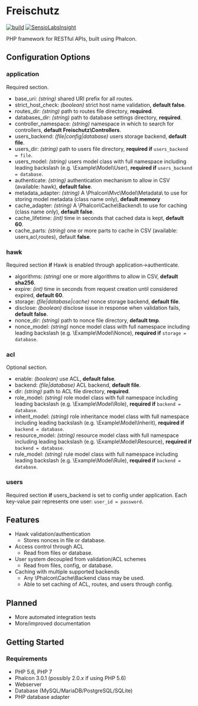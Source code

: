 Freischutz
==========
[![build](https://gitlab.com/tdely/freischutz/badges/master/build.svg)](https://gitlab.com/tdely/freischutz/commits/master)
[![SensioLabsInsight](https://insight.sensiolabs.com/projects/f6cd23de-3b8f-4a48-a2d1-59aeee13f036/mini.png)](https://insight.sensiolabs.com/projects/f6cd23de-3b8f-4a48-a2d1-59aeee13f036)

PHP framework for RESTful APIs, built using Phalcon.

Configuration Options
---------------------

### application
Required section.
* base_uri: _(string)_ shared URI prefix for all routes.
* strict_host_check: _(boolean)_ strict host name validation, **default false**.
* routes_dir: _(string)_ path to routes file directory, **required**.
* databases_dir: _(string)_ path to database settings directory, **required**.
* controller_namespace: _(string)_ namespace in which to search for controllers, **default Freischutz\Controllers**.
* users_backend: _(file|config|database)_ users storage backend, **default file**.
* users_dir: _(string)_ path to users file directory, **required if** `users_backend = file`.
* users_model: _(string)_ users model class with full namespace including leading backslash (e.g. \Example\Model\User), **required if** `users_backend = database`.
* authenticate: _(string)_ authentication mechanism to allow in CSV (available: hawk), **default false**.
* metadata_adapter: _(string)_ A \Phalcon\Mvc\Model\Metadata\ to use for storing model metadata (class name only), **default memory**
* cache_adapter: _(string)_ A \Phalcon\Cache\Backend\ to use for caching (class name only), **default false**.
* cache_lifetime: _(int)_ time in seconds that cached data is kept, **default 60**.
* cache_parts: _(string)_ one or more parts to cache in CSV (available: users,acl,routes), default **false**.

### hawk
Required section **if** Hawk is enabled through application->authenticate.
* algorithms: _(string)_ one or more algorithms to allow in CSV, **default sha256**.
* expire: _(int)_ time in seconds from request creation until considered expired, **default 60**.
* storage: _(file|database|cache)_ nonce storage backend, **default file**.
* disclose: _(boolean)_ disclose issue in response when validation fails, **default false**.
* nonce_dir: _(string)_ path to nonce file directory, **default tmp**.
* nonce_model: _(string)_ nonce model class with full namespace including leading backslash (e.g. \Example\Model\Nonce), **required if** `storage = database`.

### acl
Optional section.
* enable: _(boolean)_ use ACL, **default false**.
* backend: _(file|database)_ ACL backend, **default file**.
* dir: _(string)_ path to ACL file directory, **required**.
* role_model: _(string)_ role model class with full namespace including leading backslash (e.g. \Example\Model\Role), **required if** `backend = database`.
* inherit_model: _(string)_ role inheritance model class with full namespace including leading backslash (e.g. \Example\Model\Inherit), **required if** `backend = database`.
* resource_model: _(string)_ resource model class with full namespace including leading backslash (e.g. \Example\Model\Resource), **required if** `backend = database`.
* rule_model: _(string)_ rule model class with full namespace including leading backslash (e.g. \Example\Model\Rule), **required if** `backend = database`.

### users
Required section **if** users_backend is set to config under application.
Each key-value pair represents one user: `user_id = password`.


Features
--------

* Hawk validation/authentication
  * Stores nonces in file or database.
* Access control through ACL
  * Read from files or database.
* User system decoupled from validation/ACL schemes
  * Read from files, config, or database.
* Caching with multiple supported backends
  * Any \Phalcon\Cache\Backend class may be used.
  * Able to set caching of ACL, routes, and users through config.


Planned
-------

* More automated integration tests
* More/improved documentation

Getting Started
---------------

### Requirements

* PHP 5.6, PHP 7
* Phalcon 3.0.1 (possibly 2.0.x if using PHP 5.6)
* Webserver
* Database (MySQL/MariaDB/PostgreSQL/SQLite)
* PHP database adapter
